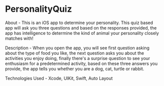 # PersonalityQuiz

About - This is an iOS app to determine your personality. This quiz based app will ask you three questions and based on the responses provided, the app has intelligence to determine the kind of animal your personality closely matches with!

Description - When you open the app, you will see first question asking about the type of food you like, the next question asks you about the activities you enjoy doing, finally there's a surprise question to see your enthusiasm for a predetermined activity, based on these three answers you provide, the app tells you whether you are a dog, cat, turtle or rabbit.

Technologies Used - Xcode, UIKit, Swift, Auto Layout

